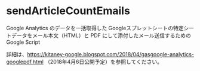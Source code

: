 # sendArticleCountEmails
Google Analytics のデータを一括取得した Googleスプレットシートの特定シートデータをメール本文（HTML）と PDF にして添付したメール送信するための Google Script

詳細は、https://kitaney-google.blogspot.com/2018/04/gasgoogle-analytics-googlepdf.html （2018年4月6日公開予定）を参照してください。
